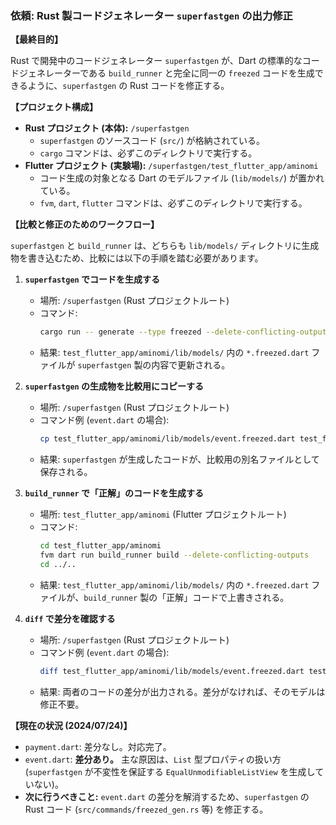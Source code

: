 ### **依頼: Rust 製コードジェネレーター `superfastgen` の出力修正**

**【最終目的】**

Rust で開発中のコードジェネレーター `superfastgen` が、Dart の標準的なコードジェネレーターである `build_runner` と完全に同一の `freezed` コードを生成できるように、`superfastgen` の Rust コードを修正する。

**【プロジェクト構成】**

- **Rust プロジェクト (本体):** `/superfastgen`
  - `superfastgen` のソースコード (`src/`) が格納されている。
  - `cargo` コマンドは、必ずこのディレクトリで実行する。
- **Flutter プロジェクト (実験場):** `/superfastgen/test_flutter_app/aminomi`
  - コード生成の対象となる Dart のモデルファイル (`lib/models/`) が置かれている。
  - `fvm`, `dart`, `flutter` コマンドは、必ずこのディレクトリで実行する。

**【比較と修正のためのワークフロー】**

`superfastgen` と `build_runner` は、どちらも `lib/models/` ディレクトリに生成物を書き込むため、比較には以下の手順を踏む必要があります。

1.  **`superfastgen` でコードを生成する**

    - 場所: `/superfastgen` (Rust プロジェクトルート)
    - コマンド:
      ```bash
      cargo run -- generate --type freezed --delete-conflicting-outputs test_flutter_app/aminomi/lib/models
      ```
    - 結果: `test_flutter_app/aminomi/lib/models/` 内の `*.freezed.dart` ファイルが `superfastgen` 製の内容で更新される。

2.  **`superfastgen` の生成物を比較用にコピーする**

    - 場所: `/superfastgen` (Rust プロジェクトルート)
    - コマンド例 (`event.dart` の場合):
      ```bash
      cp test_flutter_app/aminomi/lib/models/event.freezed.dart test_flutter_app/aminomi/lib/models/event.superfastgen.freezed.dart
      ```
    - 結果: `superfastgen` が生成したコードが、比較用の別名ファイルとして保存される。

3.  **`build_runner` で「正解」のコードを生成する**

    - 場所: `test_flutter_app/aminomi` (Flutter プロジェクトルート)
    - コマンド:
      ```bash
      cd test_flutter_app/aminomi
      fvm dart run build_runner build --delete-conflicting-outputs
      cd ../..
      ```
    - 結果: `test_flutter_app/aminomi/lib/models/` 内の `*.freezed.dart` ファイルが、`build_runner` 製の「正解」コードで上書きされる。

4.  **`diff` で差分を確認する**
    - 場所: `/superfastgen` (Rust プロジェクトルート)
    - コマンド例 (`event.dart` の場合):
      ```bash
      diff test_flutter_app/aminomi/lib/models/event.freezed.dart test_flutter_app/aminomi/lib/models/event.superfastgen.freezed.dart
      ```
    - 結果: 両者のコードの差分が出力される。差分がなければ、そのモデルは修正不要。

**【現在の状況 (2024/07/24)】**

- `payment.dart`: 差分なし。対応完了。
- `event.dart`: **差分あり。** 主な原因は、`List` 型プロパティの扱い方 (`superfastgen` が不変性を保証する `EqualUnmodifiableListView` を生成していない)。
- **次に行うべきこと:** `event.dart` の差分を解消するため、`superfastgen` の Rust コード (`src/commands/freezed_gen.rs` 等) を修正する。
